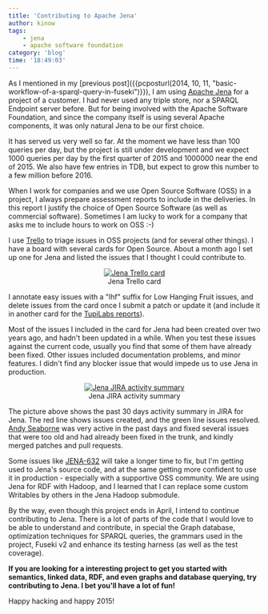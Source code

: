 ```yaml
---
title: 'Contributing to Apache Jena'
author: kinow
tags:
    - jena
    - apache software foundation
category: 'blog'
time: '18:49:03'
---
```


As I mentioned in my [previous post]({{pcposturl(2014, 10, 11, "basic-workflow-of-a-sparql-query-in-fuseki")}}), 
I am using [Apache Jena](http://jena.apache.org) for a project of a customer. I had never used 
any triple store, nor a SPARQL Endpoint server before. But for being involved with the Apache 
Software Foundation, and since the company itself is using several Apache components, it was only 
natural Jena to be our first choice.

It has served us very well so far. At the moment we have less than 100 queries per day, but the 
project is still under development and we expect 1000 queries per day by the first quarter of 
2015 and 1000000 near the end of 2015. We also have few entries in TDB, but expect to grow this 
number to a few million before 2016.

When I work for companies and we use Open Source Software (OSS) in a project, I always 
prepare assessment reports to include in the deliveries. In this report I justify the choice 
of Open Source Software (as well as commercial software). Sometimes I 
am lucky to work for a company that asks me to include hours to work on OSS :-)

I use [Trello](https://trello.com) to triage issues in OSS projects (and for several other 
things). I have a board with several cards for Open Source. About a month ago I set up one 
for Jena and listed the issues that I thought I could contribute to. 

<div class='row'>
<div class="span6 offset3" style='text-align: center;'>
<figure>
<a href="{{assets.jena_trello}}" rel="prettyPhoto" class="thumbnail" title="Jena Trello card">
<img src="{{assets.jena_trello}}" alt="Jena Trello card" />
</a>
<figcaption>Jena Trello card</i></figcaption>
</figure>
</div>
</div>

I annotate easy issues with a "lhf" suffix for Low Hanging Fruit issues, and delete issues from 
the card once I submit a patch or update it (and include it in another card for the 
[TupiLabs reports](https://tupilabs.github.io/tag/tupilabs-report/)).

Most of the issues I included in the card for Jena had been created over two years ago, and hadn't 
been updated in a while. When you test these issues against the current code, usually you find that 
some of them have already been fixed. Other issues included documentation problems, and minor features. I didn't find any blocker issue that would impede us to use Jena in production.

<div class='row'>
<div class="span6 offset3" style='text-align: center;'>
<figure>
<a href="{{assets.jena_jira}}" rel="prettyPhoto" class="thumbnail" title="Jena JIRA activity summary">
<img src="{{assets.jena_jira}}" alt="Jena JIRA activity summary" />
</a>
<figcaption>Jena JIRA activity summary</figcaption>
</figure>
</div>
</div>

The picture above shows the past 30 days activity summary in JIRA for Jena. The red line shows 
issues created, and the green line issues resolved. [Andy Seaborne](https://github.com/afs) 
was very active in the past days and fixed several issues that were too old and had already been fixed in the trunk, and kindly merged patches and pull requests.

Some issues like [JENA-632](https://issues.apache.org/jira/browse/JENA-632) will take a 
longer time to fix, but I'm getting used to Jena's source code, and at the same getting more 
confident to use it in production - especially with a supportive OSS community. We are using 
Jena for RDF with Hadoop, and I learned that I can replace some custom Writables by others 
in the Jena Hadoop submodule.

By the way, even though this project ends in April, I intend to continue contributing to Jena. 
There is a lot of parts of the code that I would love to be able to understand and contribute, 
in special the Graph database, optimization techniques for SPARQL queries, the grammars used 
in the project, Fuseki v2 and enhance its testing harness (as well as the test coverage).

**If you are looking for a interesting project to get you started with semantics, linked data, 
RDF, and even graphs and database querying, try contributing to Jena. I bet you'll have a lot 
of fun!**

Happy hacking and happy 2015!

